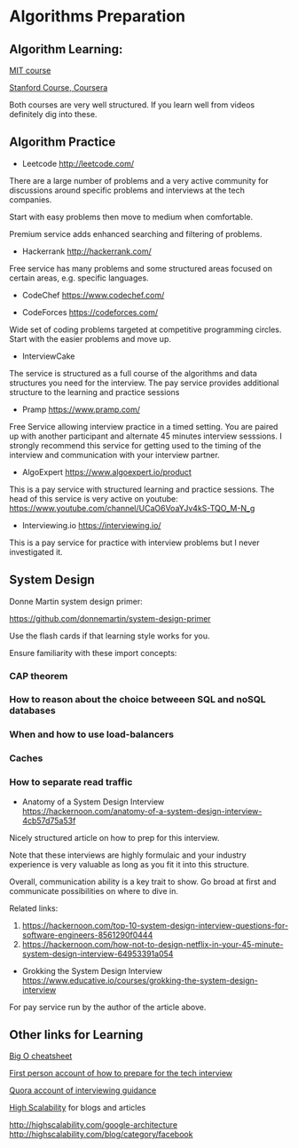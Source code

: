 # Algorithms Preparation

## Algorithm Learning:

[MIT course](https://ocw.mit.edu/courses/electrical-engineering-and-computer-science/6-006-introduction-to-algorithms-fall-2011/index.htm)

[Stanford Course, Coursera](https://www.coursera.org/specializations/algorithms)

Both courses are very well structured. If you learn well from videos definitely dig into these.


## Algorithm Practice

- Leetcode http://leetcode.com/

There are a large number of problems and a very active community for discussions around specific problems and interviews at the tech companies.

Start with easy problems then move to medium when comfortable. 

Premium service adds enhanced searching and filtering of problems.

- Hackerrank http://hackerrank.com/

Free service has many problems and some structured areas focused on certain areas, e.g. specific languages.

- CodeChef https://www.codechef.com/

- CodeForces https://codeforces.com/

Wide set of coding problems targeted at competitive programming circles. Start with the easier problems and move up.

- InterviewCake

The service is structured as a full course of the algorithms and data structures you need for the interview. The pay service provides additional structure to the learning and practice sessions

- Pramp https://www.pramp.com/

Free Service allowing interview practice in a timed setting. You are paired up with another participant and alternate 45 minutes interview sesssions. I strongly recommend this service for getting used to the timing of the interview and communication with your interview partner.

- AlgoExpert https://www.algoexpert.io/product

This is a pay service with structured learning and practice sessions. The head of this service is very active on youtube: https://www.youtube.com/channel/UCaO6VoaYJv4kS-TQO_M-N_g

- Interviewing.io https://interviewing.io/

This is a pay service for practice with interview problems but I never investigated it.


## System Design

Donne Martin system design primer:

https://github.com/donnemartin/system-design-primer

Use the flash cards if that learning style works for you.

Ensure familiarity with these import concepts:

### CAP theorem
### How to reason about the choice betweeen SQL and noSQL databases
### When and how to use load-balancers
### Caches
### How to separate read traffic

- Anatomy of a System Design Interview https://hackernoon.com/anatomy-of-a-system-design-interview-4cb57d75a53f

Nicely structured article on how to prep for this interview.

Note that these interviews are highly formulaic and your industry experience is very valuable as long as you fit it into this structure.

Overall, communication ability is a key trait to show. Go broad at first and communicate possibilities on where to dive in.

Related links: 
  1. https://hackernoon.com/top-10-system-design-interview-questions-for-software-engineers-8561290f0444
  2. https://hackernoon.com/how-not-to-design-netflix-in-your-45-minute-system-design-interview-64953391a054

- Grokking the System Design Interview https://www.educative.io/courses/grokking-the-system-design-interview


For pay service run by the author of the article above.

## Other links for Learning

[Big O cheatsheet](https://www.bigocheatsheet.com/)

[First person account of how to prepare for the tech interview](https://www.quora.com/How-should-I-prepare-for-a-production-engineer-interview-at-Facebook)

[Quora account of interviewing guidance](https://www.quora.com/I-was-recently-interviewed-at-Google-and-got-rejected-on-the-last-interview-even-though-I-solved-the-problem-right-Why/answer/Sief-Khafagi)

[High Scalability](http://highscalability.com/) for blogs and articles

http://highscalability.com/google-architecture
http://highscalability.com/blog/category/facebook
